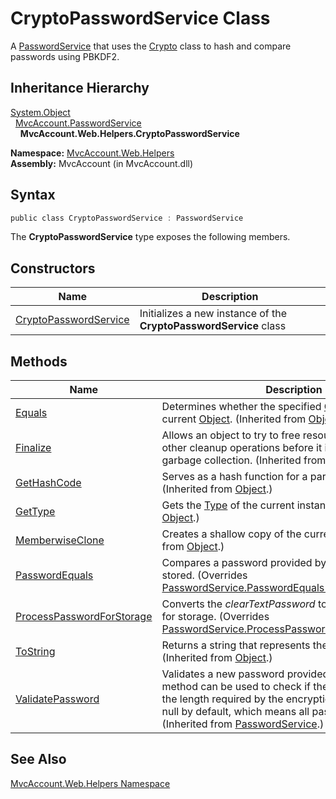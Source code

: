 CryptoPasswordService Class
===========================
A [PasswordService][1] that uses the [Crypto][2] class to hash and compare passwords using PBKDF2.


Inheritance Hierarchy
---------------------
[System.Object][3]  
  [MvcAccount.PasswordService][1]  
    **MvcAccount.Web.Helpers.CryptoPasswordService**  

**Namespace:** [MvcAccount.Web.Helpers][4]  
**Assembly:** MvcAccount (in MvcAccount.dll)

Syntax
------

```csharp
public class CryptoPasswordService : PasswordService
```

The **CryptoPasswordService** type exposes the following members.


Constructors
------------

Name                       | Description                                                       
-------------------------- | ----------------------------------------------------------------- 
[CryptoPasswordService][5] | Initializes a new instance of the **CryptoPasswordService** class 


Methods
-------

Name                            | Description                                                                                                                                                                                                                                              
------------------------------- | -------------------------------------------------------------------------------------------------------------------------------------------------------------------------------------------------------------------------------------------------------- 
[Equals][6]                     | Determines whether the specified [Object][3] is equal to the current [Object][3]. (Inherited from [Object][3].)                                                                                                                                          
[Finalize][7]                   | Allows an object to try to free resources and perform other cleanup operations before it is reclaimed by garbage collection. (Inherited from [Object][3].)                                                                                               
[GetHashCode][8]                | Serves as a hash function for a particular type. (Inherited from [Object][3].)                                                                                                                                                                           
[GetType][9]                    | Gets the [Type][10] of the current instance. (Inherited from [Object][3].)                                                                                                                                                                               
[MemberwiseClone][11]           | Creates a shallow copy of the current [Object][3]. (Inherited from [Object][3].)                                                                                                                                                                         
[PasswordEquals][12]            | Compares a password provided by a user to one that is stored. (Overrides [PasswordService.PasswordEquals(String, String)][13].)                                                                                                                          
[ProcessPasswordForStorage][14] | Converts the *clearTextPassword* to one that is suitable for storage. (Overrides [PasswordService.ProcessPasswordForStorage(String)][15].)                                                                                                               
[ToString][16]                  | Returns a string that represents the current object. (Inherited from [Object][3].)                                                                                                                                                                       
[ValidatePassword][17]          | Validates a new password provided by a user. This method can be used to check if the new password has the length required by the encryption method. Returns null by default, which means all passwords are valid. (Inherited from [PasswordService][1].) 


See Also
--------
[MvcAccount.Web.Helpers Namespace][4]  

[1]: ../../MvcAccount/PasswordService/README.md
[2]: http://msdn.microsoft.com/en-us/library/gg538437
[3]: http://msdn.microsoft.com/en-us/library/e5kfa45b
[4]: ../README.md
[5]: _ctor.md
[6]: http://msdn.microsoft.com/en-us/library/bsc2ak47
[7]: http://msdn.microsoft.com/en-us/library/4k87zsw7
[8]: http://msdn.microsoft.com/en-us/library/zdee4b3y
[9]: http://msdn.microsoft.com/en-us/library/dfwy45w9
[10]: http://msdn.microsoft.com/en-us/library/42892f65
[11]: http://msdn.microsoft.com/en-us/library/57ctke0a
[12]: PasswordEquals.md
[13]: ../../MvcAccount/PasswordService/PasswordEquals.md
[14]: ProcessPasswordForStorage.md
[15]: ../../MvcAccount/PasswordService/ProcessPasswordForStorage.md
[16]: http://msdn.microsoft.com/en-us/library/7bxwbwt2
[17]: ../../MvcAccount/PasswordService/ValidatePassword.md